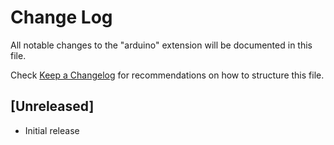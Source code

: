 # Change Log

All notable changes to the "arduino" extension will be documented in this file.

Check [Keep a Changelog](http://keepachangelog.com/) for recommendations on how to structure this file.

## [Unreleased]

- Initial release
